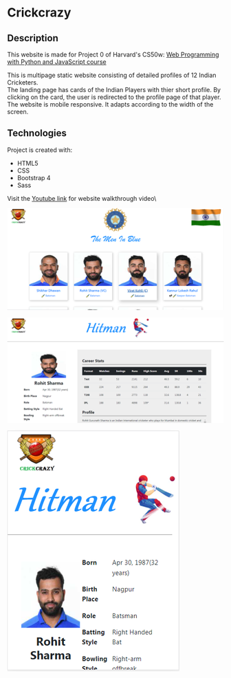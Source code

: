 # Crickcrazy

## Description
This website is made for Project 0 of Harvard's CS50w: [Web Programming with Python and JavaScript course](https://learning.edx.org/course/course-v1:HarvardX+CS50W+Web/home)

This is multipage static website consisting of detailed profiles of 12 Indian Cricketers.\
The landing page has cards of the Indian Players with thier short profile. By clicking on the card, the user is redirected to the profile page of that player.\
The website is mobile responsive. It adapts according to the width of the screen.

## Technologies
Project is created with:
* HTML5
* CSS
* Bootstrap 4
* Sass

Visit the [Youtube link](https://www.youtube.com/watch?v=EpNGcb726AI) for website walkthrough video\

![website image 1](/website_images/desktop_view_1.png)

![website image 2](/website_images/desktop_view_2.png)

![website image 3](/website_images/mobile_veiw_1.png)

